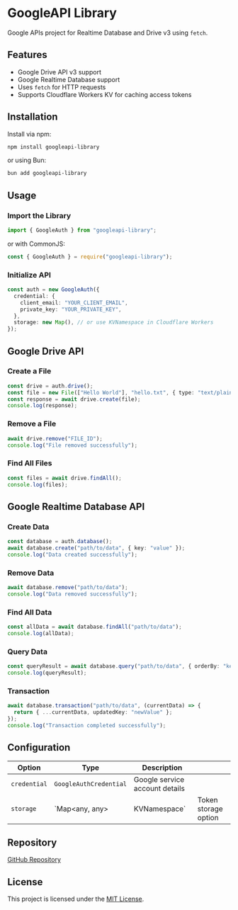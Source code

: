 # GoogleAPI Library

&#x20;

Google APIs project for Realtime Database and Drive v3 using `fetch`.

## Features

- Google Drive API v3 support
- Google Realtime Database support
- Uses `fetch` for HTTP requests
- Supports Cloudflare Workers KV for caching access tokens

## Installation

Install via npm:

```sh
npm install googleapi-library
```

or using Bun:

```sh
bun add googleapi-library
```

## Usage

### Import the Library

```ts
import { GoogleAuth } from "googleapi-library";
```

or with CommonJS:

```js
const { GoogleAuth } = require("googleapi-library");
```

### Initialize API

```ts
const auth = new GoogleAuth({
  credential: {
    client_email: "YOUR_CLIENT_EMAIL",
    private_key: "YOUR_PRIVATE_KEY",
  },
  storage: new Map(), // or use KVNamespace in Cloudflare Workers
});
```

## Google Drive API

### Create a File

```ts
const drive = auth.drive();
const file = new File(["Hello World"], "hello.txt", { type: "text/plain" });
const response = await drive.create(file);
console.log(response);
```

### Remove a File

```ts
await drive.remove("FILE_ID");
console.log("File removed successfully");
```

### Find All Files

```ts
const files = await drive.findAll();
console.log(files);
```

## Google Realtime Database API

### Create Data

```ts
const database = auth.database();
await database.create("path/to/data", { key: "value" });
console.log("Data created successfully");
```

### Remove Data

```ts
await database.remove("path/to/data");
console.log("Data removed successfully");
```

### Find All Data

```ts
const allData = await database.findAll("path/to/data");
console.log(allData);
```

### Query Data

```ts
const queryResult = await database.query("path/to/data", { orderBy: "key", equalTo: "value" });
console.log(queryResult);
```

### Transaction

```ts
await database.transaction("path/to/data", (currentData) => {
  return { ...currentData, updatedKey: "newValue" };
});
console.log("Transaction completed successfully");
```

## Configuration

| Option       | Type                   | Description                    |                      |
| ------------ | ---------------------- | ------------------------------ | -------------------- |
| `credential` | `GoogleAuthCredential` | Google service account details |                      |
| `storage`    | \`Map\<any, any>       | KVNamespace\`                  | Token storage option |

## Repository

[GitHub Repository](https://github.com/wetoon/googleapi-library)

## License

This project is licensed under the [MIT License](LICENSE).

